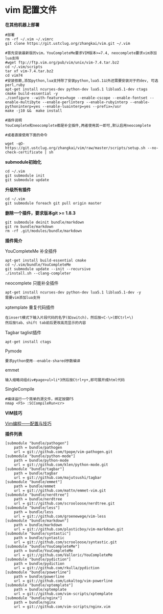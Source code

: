 # vim 配置文件

**在其他机器上部署**

    #部署
    rm -rf ~/.vim ~/.vimrc
    git clone https://git.ustclug.org/zhangkai/vim.git ~/.vim

    #首先安装最新版的vim，YouCompleteMe要求VIM版本>=7.4, neocomplete要求vim添加lua支持
    #wget ftp://ftp.vim.org/pub/vim/unix/vim-7.4.tar.bz2
    cd ~/.vim/scripts
    tar xf vim-7.4.tar.bz2
    cd vim74
    #安装依赖,添加python,lua支持除了安装python,lua5.1以外还需要安装对于的dev, 可选perl,ruby
    apt-get install ncurses-dev python-dev lua5.1 liblua5.1-dev ctags cmake build-essential -y
    ./configure --with-features=huge --enable-cscope --enable-fontset --enable-multibyte --enable-perlinterp --enable-rubyinterp --enable-pythoninterp=yes --enable-luainterp=yes --prefix=/usr
    make -j10 &&  make install

    #插件说明
    YouComplete和neocomplete都是补全插件,两者使用其一即可,默认启用neocomplete

    #或者直接使用下面的命令

    wget -qO- https://git.ustclug.org/zhangkai/vim/raw/master/scripts/setup.sh --no-check-certificate | sh

**submodule初始化**

    cd ~/.vim
    git submodule init
    git submodule update


**升级所有插件**

    cd ~/.vim
    git submodule foreach git pull origin master

**删除一个插件，要求版本git >= 1.8.3**

    git submodule deinit bundle/markdown
    git rm bundle/markdown
    rm -rf .git/modules/bundle/markdown

**插件简介**

YouCompleteMe   补全插件

    apt-get install build-essential cmake
    cd ~/.vim/bundle/YouCompleteMe
    git submodule update --init --recursive
    ./install.sh --clang-completer

neocomplete     只能补全插件
    
    apt-get install ncurses-dev python-dev lua5.1 liblua5.1-dev -y
    需要vim添加lua支持

xptemplate    重复代码插件

    在insert模式下输入片段代码的名字(如switch)，然后按<C-\>(即Ctrl+\)
    然后按tab、shift tab前后更改高亮显示的内容

Tagbar    taglist插件

    apt-get install ctags

Pymode

    要求python使用--enable-shared参数编译

emmet

    输入缩略词组div#page>ul>li*3然后按Ctrl+y+,即可展开成html代码


SingleCompile

    #编译运行一个简单的源文件，绑定按键F5
    nmap <F5> :SCCompileRun<cr>


**VIM技巧**

[Vim编程——配置与技巧](http://linux-wiki.cn/wiki/%E7%94%A8Vim%E7%BC%96%E7%A8%8B%E2%80%94%E2%80%94%E9%85%8D%E7%BD%AE%E4%B8%8E%E6%8A%80%E5%B7%A7)

**插件列表**

    [submodule "bundle/pathogen"]
    	path = bundle/pathogen
    	url = git://github.com/tpope/vim-pathogen.git
    [submodule "bundle/python-mode"]
    	path = bundle/python-mode
    	url = git://github.com/klen/python-mode.git
    [submodule "bundle/tagbar"]
    	path = bundle/tagbar
    	url = git://github.com/majutsushi/tagbar
    [submodule "bundle/emmet"]
    	path = bundle/emmet
    	url = git://github.com/mattn/emmet-vim.git
    [submodule "bundle/nerdtree"]
    	path = bundle/nerdtree
    	url = git://github.com/scrooloose/nerdtree.git
    [submodule "bundle/less"]
    	path = bundle/less
    	url = git://github.com/groenewege/vim-less
    [submodule "bundle/markdown"]
    	path = bundle/markdown
    	url = git://github.com/plasticboy/vim-markdown.git
    [submodule "bundle/syntastic"]
    	path = bundle/syntastic
    	url = git://github.com/scrooloose/syntastic.git
    [submodule "bundle/YouCompleteMe"]
    	path = bundle/YouCompleteMe
    	url = git://github.com/Valloric/YouCompleteMe
    [submodule "bundle/pydiction"]
    	path = bundle/pydiction
    	url = git://github.com/rkulla/pydiction
    [submodule "bundle/powerline"]
    	path = bundle/powerline
    	url = git://github.com/Lokaltog/vim-powerline
    [submodule "bundle/xptemplate"]
    	path = bundle/xptemplate
    	url = git://github.com/vim-scripts/xptemplate
    [submodule "bundle/nginx"]
    	path = bundle/nginx
        url = git://github.com/vim-scripts/nginx.vim

